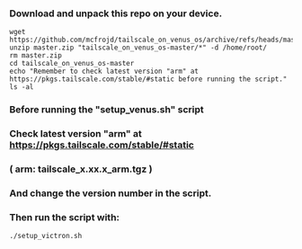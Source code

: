 ### Download and unpack this repo on your device.

```
wget https://github.com/mcfrojd/tailscale_on_venus_os/archive/refs/heads/master.zip
unzip master.zip "tailscale_on_venus_os-master/*" -d /home/root/
rm master.zip
cd tailscale_on_venus_os-master
echo "Remember to check latest version "arm" at https://pkgs.tailscale.com/stable/#static before running the script."
ls -al

```


### Before running the "setup_venus.sh" script

### Check latest version "arm" at https://pkgs.tailscale.com/stable/#static

### ( arm: tailscale_x.xx.x_arm.tgz )

### And change the version number in the script.

### Then run the script with:

```
./setup_victron.sh
```


